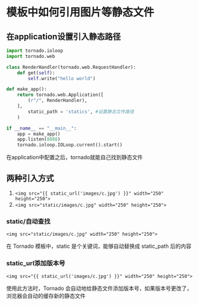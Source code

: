 # 模板中如何引用图片等静态文件

## 在application设置引入静态路径

```python
import tornado.ioloop
import tornado.web

class RenderHandler(tornado.web.RequestHandler):
    def get(self):
        self.write("hello world")

def make_app():
    return tornado.web.Application([
        (r"/", RenderHandler),
    ],
        static_path = 'statics', #设置静态文件路径
    )

if __name__ == "__main__":
    app = make_app()
    app.listen(8888)
    tornado.ioloop.IOLoop.current().start()
```
在application中配置之后，tornado就能自己找到静态文件

## 两种引入方式
1. `<img src="{{ static_url('images/c.jpg') }}" width="250" height="250"> `
2. `<img src="static/images/c.jpg" width="250" height="250">`

### static/自动查找

`<img src="static/images/c.jpg" width="250" height="250">`

在 Tornado 模板中，static 是个关键词，能够自动替换成 static_path 后的内容

### static_url添加版本号

`<img src="{{ static_url('images/c.jpg') }}" width="250" height="250">`

使用此方法时，Tornado 会自动地给静态文件添加版本号，如果版本号更改了，浏览器会自动的缓存新的静态文件
